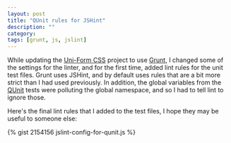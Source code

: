 ```yaml
---
layout: post
title: "QUnit rules for JSHint"
description: ""
category: 
tags: [grunt, js, jslint]
---
```


While updating the [Uni-Form CSS][uniform] project to use [Grunt][grunt],
I changed some of the settings for the linter, and for the first time, added
lint rules for the unit test files. Grunt uses JSHint, and by default uses rules
that are a bit more strict than I had used previously. In addition, the global variables from
the [QUnit][qunit] tests were polluting the global namespace, and so I had to tell lint
to ignore those.

Here's the final lint rules that I added to the test files, I hope they may be
useful to someone else:

{% gist 2154156 jslint-config-for-qunit.js %}

[uniform]: http://sprawsm.com/uni-form/
[grunt]: https://github.com/cowboy/grunt
[qunit]: http://qunitjs.com/